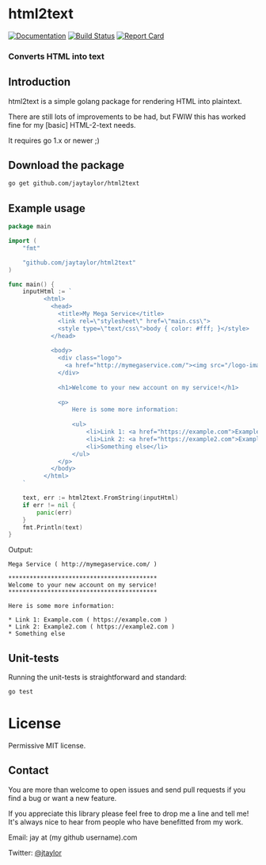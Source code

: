 # html2text

[![Documentation](https://godoc.org/github.com/jaytaylor/html2text?status.svg)](https://godoc.org/github.com/jaytaylor/html2text)
[![Build Status](https://travis-ci.org/jaytaylor/html2text.svg?branc=master)](https://travis-ci.org/jaytaylor/html2text)
[![Report Card](https://goreportcard.com/badge/github.com/jaytaylor/html2text)](https://goreportcard.com/report/github.com/jaytaylor/html2text)

### Converts HTML into text


## Introduction

html2text is a simple golang package for rendering HTML into plaintext.

There are still lots of improvements to be had, but FWIW this has worked fine for my [basic] HTML-2-text needs.

It requires go 1.x or newer ;)


## Download the package

```bash
go get github.com/jaytaylor/html2text
```

## Example usage

```go
package main

import (
	"fmt"

	"github.com/jaytaylor/html2text"
)

func main() {
	inputHtml := `
          <html>
            <head>
              <title>My Mega Service</title>
              <link rel=\"stylesheet\" href=\"main.css\">
              <style type=\"text/css\">body { color: #fff; }</style>
            </head>
        
            <body>
              <div class="logo">
                <a href="http://mymegaservice.com/"><img src="/logo-image.jpg" alt="Mega Service"/></a>
              </div>
        
              <h1>Welcome to your new account on my service!</h1>
        
              <p>
                  Here is some more information:
        
                  <ul>
                      <li>Link 1: <a href="https://example.com">Example.com</a></li>
                      <li>Link 2: <a href="https://example2.com">Example2.com</a></li>
                      <li>Something else</li>
                  </ul>
              </p>
            </body>
          </html>
	`

	text, err := html2text.FromString(inputHtml)
	if err != nil {
		panic(err)
	}
	fmt.Println(text)
}
```

Output:
```
Mega Service ( http://mymegaservice.com/ )

******************************************
Welcome to your new account on my service!
******************************************

Here is some more information:

* Link 1: Example.com ( https://example.com )
* Link 2: Example2.com ( https://example2.com )
* Something else
```


## Unit-tests

Running the unit-tests is straightforward and standard:

```bash
go test
```


# License

Permissive MIT license.


## Contact

You are more than welcome to open issues and send pull requests if you find a bug or want a new feature.

If you appreciate this library please feel free to drop me a line and tell me!  It's always nice to hear from people who have benefitted from my work.

Email: jay at (my github username).com

Twitter: [@jtaylor](https://twitter.com/jtaylor)

